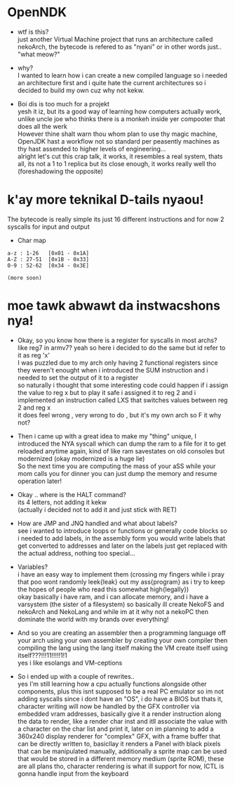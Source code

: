 # OpenNDK

* wtf is this?  
just another Virtual Machine project that runs an architecture called nekoArch, the bytecode is refered to as "nyani" or in other words just.. "what meow?"  

* why?  
I wanted to learn how i can create a new compiled language so i needed an architecture first and i quite hate the current architectures so i decided to build my own cuz why not kekw.  

* Boi dis is too much for a projekt  
yesh it iz, but its a good way of learning how computers actually work, unlike uncle joe who thinks there is a monkeh inside yer compooter that does all the werk  
However thine shalt warn thou whom plan to use thy magic machine, OpenJDK hast a workflow not so standard per peasently machines as thy hast assended to higher levels of engineering...  
alright let's cut this crap talk, it works, it resembles a real system, thats all, its not a 1 to 1 replica but its close enough, it works really well tho (foreshadowing the opposite)  


# k'ay more teknikal D-tails nyaou!

The bytecode is really simple its just 16 different instructions and for now 2 syscalls for input and output  

* Char map  
```
a-z : 1-26   [0x01 - 0x1A]  
A-Z : 27-51  [0x1B - 0x33]  
0-9 : 52-62  [0x34 - 0x3E]  
  
(more soon)
```

# moe tawk abwawt da instwacshons nya! 

* Okay, so you know how there is a register for syscalls in most archs? like reg7 in armv7? yeah so here i decided to do the same but id refer to it as reg 'x'  
I was puzzled due to my arch only having 2 functional registers since they weren't enought when i introduced the SUM instruction and i needed to set the output of it to a register  
so naturally i thought that some interesting code could happen if i assign the value to reg x but to play it safe i assigned it to reg 2 and i implemented an instruction called LXS that switches values between reg 2 and reg x  
it does feel wrong , very wrong to do , but it's my own arch so F it why not?  

* Then i came up with a great idea to make my "thing" unique, I  introduced the NYA syscall which can dump the ram to a file for it to get reloaded anytime again, kind of like ram savestates on old consoles but modernized (okay modernized is a huge lie)  
So the next time you are computing the mass of your aSS while your mom calls you for dinner you can just dump the memory and resume operation later!  

* Okay .. where is the HALT command?  
its 4 letters, not adding it kekw  
(actually i decided not to add it and just stick with RET)  

* How are JMP and JNQ handled and what about labels?  
see i wanted to introduce loops or functions or generally code blocks so i needed to add labels, in the assembly form you would write labels that get converted to addresses and later on the labels just get replaced with the actual address, nothing too special...  

* Variables?  
i have an easy way to implement them (crossing my fingers while i pray that poo wont randomly leek{leak} out my ass{program} as i try to keep the hopes of people who read this somewhat high{legally})  
okay basically i have ram, and i can allocate memory, and i have a varsystem (the sister of a filesystem) so basically ill create NekoFS and nekoArch and NekoLang and while im at it why not a nekoPC then dominate the world with my brands over everything!  

* And so you are creating an assembler then a programming language off your arch using your own assembler by creating your own compiler then compiling the lang using the lang itself making the VM create itself using itself???!!!11!!!!!1!1  
yes i like esolangs and VM-ceptions

* So i ended up with a couple of rewrites..  
yes I'm still learning how a cpu actually functions alongside other components, plus this isnt supposed to be a real PC emulator so im not adding syscalls since i dont have an "OS", i do have a BIOS but thats it, character writing will now be handled by the GFX controller via embedded vram addresses, basically give it a render instruction along the data to render, like a render char inst and itll associate the value with a character on the char list and print it, later on im planning to add a 360x240 display renderer for "complex" GFX,  with a frame buffer that can be directly written to, basicllay it renders a Panel with black pixels that can be manipulated manually, additionally a sprite map can be used that would be stored in a different memory medium (sprite ROM), these are all plans tho, character rendering is what ill support for now, ICTL is gonna handle input from the keyboard  
